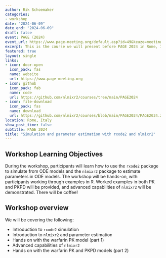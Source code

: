 ```yaml
---
author: Rik Schoemaker
categories:
- workshop
date: "2024-06-09"
date_end: "2024-06-09"
draft: false
event: PAGE (2024)
event_url: https://www.page-meeting.org/default.asp?id=49&keuze=meeting
excerpt: This is the course we will present before PAGE 2024 in Rome, Italy, on 25 June 2024.
featured: true
layout: single
links:
- icon: door-open
  icon_pack: fas
  name: website
  url: https://www.page-meeting.org
- icon: github
  icon_pack: fab
  name: code
  url: https://github.com/nlmixr2/courses/tree/main/PAGE2024
- icon: file-download
  icon_pack: fas
  name: download
  url: https://github.com/nlmixr2/courses/blob/main/PAGE2024/PAGE2024.zip
location: Rome, Italy
show_post_time: false
subtitle: PAGE 2024
title: "Simulation and parameter estimation with rxode2 and nlmixr2"
---
```


## Workshop Learning Objectives

During the workshop, participants will learn how to use the `rxode2` package to simulate from ODE models and the `nlmixr2` package to estimate parameters in ODE models. The workshop will be hands-on, with participants working through examples in R. Worked examples in both PK and PKPD will be provided, and advanced capabilities of `nlmixr2` will be demonstrated. There will be coffee!

## Workshop overview 

We will be covering the following:

- Introduction to `rxode2` simulation
- Introduction to `nlmixr2` and parameter estimation
- Hands on with the warfarin PK model (part 1)
- Advanced capabilities of `nlmixr2`
- Hands on with the warfarin PK and PKPD models (part 2)


